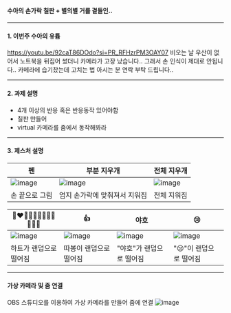 #### 수아의 손가락 칠판 + 별의별 거를 곁들인..
---

#### 1. 이번주 수아의 유튭
https://youtu.be/92caT86DOdo?si=PR_RFHzrPM3OAY07
비오는 날 우산이 없어서 노트북을 뒤집어 썼더니 카메라가 고장 났습니다.. 그래서 손 인식이 제대로 안됩니다.. 카메라에 습기찼는데 고치는 법 아시는 분 연락 부탁 드립니다..

---
#### 2. 과제 설명
- 4개 이상의 반응 혹은 반응동작 있어야함
- 칠판 만들어
- virtual 카메라를 줌에서 동작해봐라

---
#### 3. 제스처 설명
|펜|부분 지우개|전체 지우개|
|---|-----|------|
|![image](https://github.com/user-attachments/assets/79ff0e96-e382-4dee-aac9-17c46d4771d5)|![image](https://github.com/user-attachments/assets/5b9b0a4d-521a-461d-b332-b82591c69ee0)|![image](https://github.com/user-attachments/assets/3f32b085-c9d2-4c9b-b1a9-9716d79b8cd8)|
|손 끝으로 그림|엄지 손가락에 맞춰져서 지워짐|전체 지워짐|

|🩷❤🧡💛💜💙🩵💚🖤🩶🤍🤎|👍|야호|😢|
|-----|-----------|------|--------|
|![image](https://github.com/user-attachments/assets/aebc11d7-e9bb-453c-a116-82fb1bd7f381)|![image](https://github.com/user-attachments/assets/cb7eec9f-b6f4-425a-908a-71f27126eb43)|![image](https://github.com/user-attachments/assets/4ea6afc3-8bae-46bd-9782-ad3b1b2f2ff8)|![image](https://github.com/user-attachments/assets/1a4286f3-af3b-4aa6-9c84-054daa40e003)|
|하트가 랜덤으로 떨어짐|따봉이 랜덤으로 떨어짐|"야호"가 랜덤으로 떨어짐|"😢"이 랜덤으로 떨어짐|

---
#### 가상 카메라 및 줌 연결

OBS 스튜디오를 이용하여 가상 카메라를 만들어 줌에 연결
![image](https://github.com/user-attachments/assets/bff469b3-a6f0-4792-8f8c-480ae107b352)




